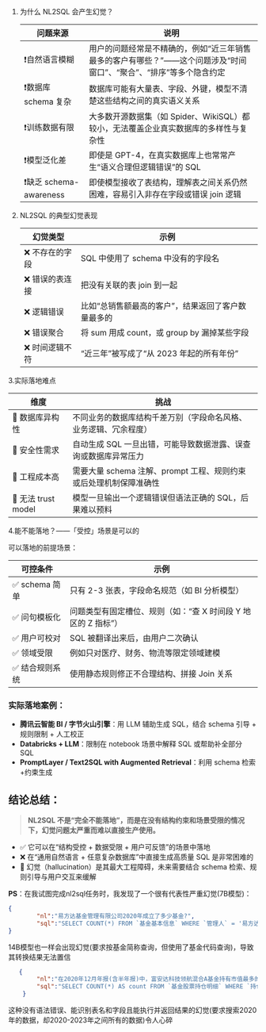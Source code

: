 1. 为什么 NL2SQL 会产生幻觉？

   | 问题来源               | 说明                                                         |
   | ---------------------- | ------------------------------------------------------------ |
   | ❗自然语言模糊          | 用户的问题经常是不精确的，例如“近三年销售最多的客户有哪些？”——这个问题涉及“时间窗口”、“聚合”、“排序”等多个隐含约定 |
   | ❗数据库 schema 复杂    | 数据库可能有大量表、字段、外键，模型不清楚这些结构之间的真实语义关系 |
   | ❗训练数据有限          | 大多数开源数据集（如 Spider、WikiSQL）都较小，无法覆盖企业真实数据库的多样性与复杂性 |
   | ❗模型泛化差            | 即使是 GPT-4，在真实数据库上也常常产生“语义合理但逻辑错误”的 SQL |
   | ❗缺乏 schema-awareness | 即使模型接收了表结构，理解表之间关系仍然困难，容易引入非存在字段或错误 join 逻辑 |

2. NL2SQL 的典型幻觉表现

   | 幻觉类型       | 示例                                               |
   | -------------- | -------------------------------------------------- |
   | ❌ 不存在的字段 | SQL 中使用了 schema 中没有的字段名                 |
   | ❌ 错误的表连接 | 把没有关联的表 join 到一起                         |
   | ❌ 逻辑错误     | 比如“总销售额最高的客户”，结果返回了客户数量最多的 |
   | ❌ 错误聚合     | 将 sum 用成 count，或 group by 漏掉某些字段        |
   | ❌ 时间逻辑不符 | “近三年”被写成了“从 2023 年起的所有年份”           |

3.实际落地难点

| 维度               | 挑战                                                         |
| ------------------ | ------------------------------------------------------------ |
| 🤯 数据库异构性     | 不同业务的数据库结构千差万别（字段命名风格、业务逻辑、冗余程度） |
| 🤯 安全性需求       | 自动生成 SQL 一旦出错，可能导致数据泄露、误查询或数据库异常压力 |
| 🤯 工程成本高       | 需要大量 schema 注解、prompt 工程、规则约束或后处理机制保障准确性 |
| 🤯 无法 trust model | 模型一旦输出一个逻辑错误但语法正确的 SQL，后果难以预料       |

4.能不能落地？——「受控」场景是可以的

 可以落地的前提场景：

| 可控条件       | 示例                                                         |
| -------------- | ------------------------------------------------------------ |
| ✅ schema 简单  | 只有 2-3 张表，字段命名规范（如 BI 分析模型）                |
| ✅ 问句模板化   | 问题类型有固定槽位、规则（如：“查 X 时间段 Y 地区的 Z 指标”） |
| ✅ 用户可校对   | SQL 被翻译出来后，由用户二次确认                             |
| ✅ 领域受限     | 例如只对医疗、财务、物流等限定领域建模                       |
| ✅ 结合规则系统 | 使用静态规则修正不合理结构、拼接 Join 关系                   |

###  实际落地案例：

- **腾讯云智能 BI / 字节火山引擎**：用 LLM 辅助生成 SQL，结合 schema 引导 + 规则限制 + 人工校正
- **Databricks + LLM**：限制在 notebook 场景中解释 SQL 或帮助补全部分 SQL
- **PromptLayer / Text2SQL with Augmented Retrieval**：利用 schema 检索+约束生成

## 结论总结：

> **NL2SQL 不是“完全不能落地”，而是在没有结构约束和场景受限的情况下，幻觉问题太严重而难以直接生产使用。**

- ✅ 它可以在“结构受控 + 数据受限 + 用户可反馈”的场景中落地
- ❌ 在“通用自然语言 + 任意复杂数据库”中直接生成高质量 SQL 是非常困难的
- 🧠 幻觉（hallucination）是其最大工程障碍，未来需要结合 schema 检索、规则引导与用户交互来缓解

**PS**：在我试图完成nl2sql任务时，我发现了一个很有代表性严重幻觉(7B模型)：

```json
{
        "nl":"易方达基金管理有限公司2020年成立了多少基金?",
        "sql":"SELECT COUNT(*) FROM `基金基本信息` WHERE `管理人` = '易方达基金管理有限公司' AND `成立日期` BETWEEN '20200101' AND '20231231';"
}
```
14B模型也一样会出现幻觉(要求按基金简称查询，但使用了基金代码查询)，导致其转换结果无法置信
```json
   {
        "nl":"在2020年12月年报(含半年报)中，富安达科技领航混合A基金持有市值最多的前10只股票中，所在证券市场是深圳证券交易所的有几个？",
        "sql":"SELECT COUNT(*) AS count FROM `基金股票持仓明细` WHERE `持仓日期` BETWEEN '2020-01-01' AND '2020-12-31' AND `基金代码` = '670004' AND `所在证券市场` = '深圳证券交易所' ORDER BY `市值` DESC LIMIT 10;"
    }
```

这种没有语法错误、能识别表名和字段且能执行并返回结果的幻觉(要求搜索2020年的数据，却2020-2023年之间所有的数据)令人心碎